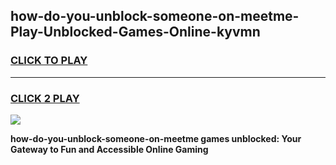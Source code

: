 
## how-do-you-unblock-someone-on-meetme-Play-Unblocked-Games-Online-kyvmn
<h3>
<a href="https://premium76.site?title=how-do-you-unblock-someone-on-meetme&ref=25A">CLICK TO PLAY</a></h3>
<hr>

<h3>
<a href="https://premium76.site?title=how-do-you-unblock-someone-on-meetme&ref=25A">CLICK 2 PLAY</a>
  
</h3>

<a href="https://premium76.site?title=how-do-you-unblock-someone-on-meetme&ref=25A"><img src="https://clearcache.store/games.png"></a>


**how-do-you-unblock-someone-on-meetme games unblocked: Your Gateway to Fun and Accessible Online Gaming**
